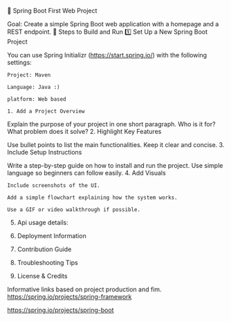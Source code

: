 📌 Spring Boot First Web Project

Goal: Create a simple Spring Boot web application with a homepage and a REST endpoint.
🚀 Steps to Build and Run
1️⃣ Set Up a New Spring Boot Project

You can use Spring Initializr (https://start.spring.io/) with the following settings:

    Project: Maven

    Language: Java :)

    platform: Web based

    1. Add a Project Overview

Explain the purpose of your project in one short paragraph. Who is it for? What problem does it solve?
2. Highlight Key Features

Use bullet points to list the main functionalities. Keep it clear and concise.
3. Include Setup Instructions

Write a step-by-step guide on how to install and run the project. Use simple language so beginners can follow easily.
4. Add Visuals

    Include screenshots of the UI.

    Add a simple flowchart explaining how the system works.

    Use a GIF or video walkthrough if possible.

5. Api usage details:
   
7. Deployment Information
   
7. Contribution Guide
   
9. Troubleshooting Tips
    
9. License & Credits

Informative links based on project production and fim.
https://spring.io/projects/spring-framework

https://spring.io/projects/spring-boot



